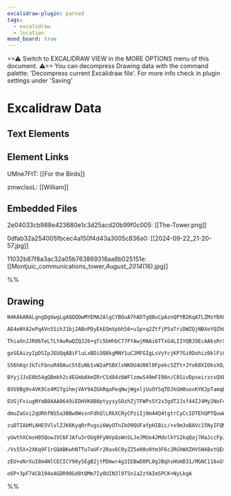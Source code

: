 ```yaml
---
excalidraw-plugin: parsed
tags:
  - excalidraw
  - location
mood_board: true
---
```

==⚠  Switch to EXCALIDRAW VIEW in the MORE OPTIONS menu of this document. ⚠== You can decompress Drawing data with the command palette: 'Decompress current Excalidraw file'. For more info check in plugin settings under 'Saving'


# Excalidraw Data

## Text Elements
## Element Links
UMne7FtT: [[For the Birds]]

zmwcIsoL: [[William]]

## Embedded Files
2e04033cb988e423680e1c3d25acd20b99f0c005: [[The-Tower.png]]

0dfab32a254005fbcec4a150f4d43a3005c836a0: [[2024-09-22_21-20-57.jpg]]

11032b87f8a3ac32a05b763869318aa8b025151e: [[Montjuic_communications_tower,_August_2014_(16).jpg]]

%%
## Drawing
```compressed-json
N4KAkARALgngDgUwgLgAQQQDwMYEMA2AlgCYBOuA7hADTgQBuCpAzoQPYB2KqATLZMzYBXUtiRoIACyhQ4zZAHoFAc0JRJQgEYA6bGwC2CgF7N6hbEcK4OCtptbErHALRY8RMpWdx8Q1TdIEfARcZgRmBShcZQUebQAObQBmGjoghH0EDihmbgBtcDBQMBKIEm4IAFUAWQ4EAHYAMSgAFVSSyFhECozNBGJiXE1g9tLMbmcAFgBGPkLIGAmk+Mnt

AE4eNYA2ePqAVn5SihJ1bj2ABnPDyEkEQmVpbh56+u1p+q2ZtfjP5aTriDWZQjNBXeYQZhQUhsADWCAAwmx8GxSBUodZmHBcIFsqNIJpcNgYcpoUIOMREcjURJ0RxMdislA8RAAGaEfD4ADKsBB6EkhI0gWZkOhcIA6idJNxpgCRbCENyYLyIUjygDSQ86sxcmgZeC2FjsGpFrrLurhOStTrUBwhBzZQh+tx6msZnqOgwmKxONwkgdwYwWOwOAA5

ThiaXnJJR86TeLTLYAoRwQZQJ26+qTc5bHhbC77FYAwjMAAi6TTxG4LIIYQBJOEcAAksRrXkALoAzQW4gAUWCmWyrY74KIHBhFTyeUaKNQ6gQqAAQoRSC2223mciienUNX8LXwcx3OJUAUOmB3R1pvNhx7sEJIQYS7gotxih79MQAArQuSv+ale8EAAeXsEgnDLas7RyKsawQa5SgJIl6zJYhqmfbBJHhax6FCGC9zg/98UJYlSXJNCoAwvsMkZb

goSEAizyIpDSIpJEUQqABiFluLxBDiOQ8kgMNY1uC2MFGIgLsVyYcjKP7Gi0Dohiz0klFiCYSl2IkLiePg/E1KYITCRE0E9NZdkslwTIADVi0IYZj13MJ/wAX3mFyi3JLAKlwc5mRZchMmbbhbQ5QoPMKN9IHKCQ9HqIwAEUQiQAEumPMp9GiFLwXGNBnF2NY3ijHgeHiPY9i2JI1mWAETVQKYeD2bQ81mD5Lh4GYKvqAFjmIU40CSepEkzc41nq

S56hKqrJkTcFbnuR40Auc5tEuNb1vW2aPSBXlxNKOU4U06l0FpekcSZTt+JYo60XIOksXO/z2S5Hl0v5DCRGyj0DoQCU+qlXVZSheVFWVQQPGZDVJCtaUAQNYzYEjPbIBYmG0FC/AHW3NZzniQaAUDb0uF1BMCa9YMww4CNdT2Qb80mRqkxTZ9t3eLMczzGMZqLUty23JzlMgZCmxbfIbwQ7sqIHaC0HbAFR3HdG7Uxkc2C3Ss0AFgE2WCYKJB4B

BYyjJJsE0b54gQBmkh2c4EGmbAkmIRrCSd84zbWFlzmwS49mFI98n/C8SivDpxeirzcvQXBpn8wKED1m1laB597wqRByUIDhlGZbAfxC5XwsOKKyg19BznqAArT8AC1q4AGQAKWZNKKkITLlC+sYJlmUa3h4JIStmP1piSIOIDq5xM0SNYR+meJLmq3ZaZ6yVfVzAF5oeJkBp4ZHASz3agdFBE2OO6A7rOmjLuY7sbppC+Hqv8EdZepU3oFT7hWB

8VV8Bg9v4VK9Co4M1TgihmjVAY94ZGkRqaPeqNwjWgxljUuOYSqTDJkGH0uoxKYKJpTamqBR5bBHh1d4TNUysxGhzC40ZubgmLGWYIFY8L7g9MLZsQ5OyS3koOMW8tM6K0TvaVW6tWGC3MrrUuEBzjEGrJoAeuBGpZnOHsFkmgxDYEmNHC4LJJjEEmEkXA0ZVHYDxlsXyfsCDHlPJeeCIcShhzKBHHyPBY5WXjqXZB/8U7WggOnRwWcc55yVmFEo

EUSjFxiugNYmB8AAA0649iEDHVK8B0ptyysySOzhZjTFWPsSY2x3gdT2Jsf44IJ4My2NoF4HwyHtTWOVFe/1fSj3WBcXemYdgFW6nNO4W8ziXFWhtUZ2YAQ7WPHvH6d8ToPwZLia+JFb6n1uhiR+izn7PVBu/D6Qoj7yj+v1SBBy4Q7OAaqSs5o/DQ0QbDfUwlYGQLNGA7sEDvHfUdKXXMUY+kekJsGaU5CAzk04AQ480xRrxE2CVPYfyALMxYRm

dmuZaGxi2qURhfNS5a3BBw0WssnFdhQlLRkXCRyCPziIj0m44Q4tgtrCyCcIDTEhQPTQuwWTxGMYSRRqjNAfGWFsaqc9cC4HiJoc4jVph7GmJ3AQ/tZaB3sdeTy6lI6AhSNrOOCcPn7SiFAVOEgAmZ2zgCXOBoqX4ELpFBh0ijD6AoNgRsgg67N3ST0fQfQBhDBGACHJfpVhdJKi8SYLoGb+g9BPSF9RpjNXGmNDq5d6ijxacc5aG8BmLVQBm8Ek

zuDTIAbMiAHE5VlvlZJK6KyqRrPugsi6WyOTnIkO9QUFafpHIBic/+x9m3oBAVc15NyIFQMeXVSF8C3l3NCSrT524Zp4zHgC7BkD4WQGXaGcMx4w2TDhfmCpHpkyUNLmzcu8Zd5StjTzJhCAkU7gZXi0kItyUemJeSUlfDCUCLHBOPIEoORWH0GuDcas6XiNlIqk8yrA6qvBHeB8+gnwvjQFFSAH5vwGmtKhyAgEQIOHAggSC+AZb3vwmZRCyyUK

yUwthXCmsH0SQowJVC6FJAfu3rOUg9FyNVpQsWnSLJeJMUo4JMdolkYS2kqQaj7HaJccFpJ9SpB+PcUE+RgypAjIwLqhJyAOtLI2Tsg5cRrl3Jqu8hIXAkwIDhXADeQEcA4DchZn+Uoc5MgVEGKQcchwGCEAQBQBcvHyQqdU7pQoEA7ykHOo2NM+huTH34+WuVoxIsiBi3FoLN8+OrPvus+tqWosZYyI0bZQCJADsK+lxksWMgJcOb/Xgvmis1bi

/Vs55X+2XKq9F1rGQABKwhNTTu7aUFr2Rav6C0yZZ5e00u9Ym3F6c2RGhWXZHVSNkBxtQEm8tqAnJCBGGPLvZr1XFsZBaFgKAABBIgyhiboGCCyBtY2zs7ba1EUgN3otsAoLcXAXik4Re25Nns5Jrs/b+yEaR2JoRUFOwt97GQIdw5aB6iQLFUuHmhByeJTxpium0LmTqWwhqfG2L57HSJ8AAE1Ix7AKa6Eeo0kis5xgeyARg2AGFc6UHCvgpm1L

zEU+oNrXuI8m4NlCECICY98ySEgB2jtPDmwr4g3IEBwDOPL0gJBqhsHUmD31/MGNC116xGtKHwQLiRNI0gygCQAAoeDkN4K7l33VUArT2AASmZP1hAyg7TYgqPbp3/cri8GjNQKPkfvd+7F1tt77XgJwCgMGJBQPSgBQ8QHryuuglW49JZBypclLmqIFrxS8mAQcA8XJ7j+ohBQFHMeJSieIB2ArggbAOROR17gPrw3dfS/gYi4SdPjAWjc/wLzz

o6P+3pF74C8194oAGDR90Gd8tQMm7IyOUIN3l9T5n1a2zYAImSPCK+NyLkgA
```
%%